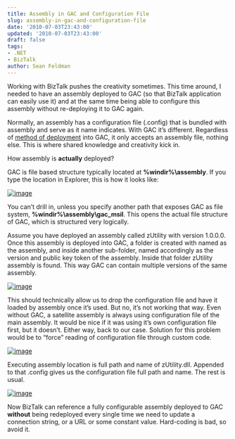 ```yaml
---
title: Assembly in GAC and Configuration File
slug: assembly-in-gac-and-configuration-file
date: '2010-07-03T23:43:00'
updated: '2010-07-03T23:43:00'
draft: false
tags:
- .NET
- BizTalk
author: Sean Feldman
---
```



Working with BizTalk pushes the creativity sometimes. This time around, I needed to have an assembly deployed to GAC (so that BizTalk application can easily use it) and at the same time being able to configure this assembly without re-deploying it to GAC again.

Normally, an assembly has a configuration file (.config) that is bundled with assembly and serve as it name indicates. With GAC it’s different. Regardless of [method of deployment](http://msdn.microsoft.com/en-us/library/ex0ss12c%28VS.80%29.aspx) into GAC, it only accepts an assembly file, nothing else. This is where shared knowledge and creativity kick in.

How assembly is **actually** deployed?

GAC is file based structure typically located at **%windir%\assembly**. If you type the location in Explorer, this is how it looks like:

[![image](https://aspblogs.blob.core.windows.net/media/sfeldman/Media/image_thumb_60B4AE94.png "image")](https://aspblogs.blob.core.windows.net/media/sfeldman/Media/image_37AA0F98.png)

You can’t drill in, unless you specify another path that exposes GAC as file system, **%windir%\assembly\gac\_msil**. This opens the actual file structure of GAC, which is structured very logically.

Assume you have deployed an assembly called zUtility with version 1.0.0.0. Once this assembly is deployed into GAC, a folder is created with named as the assembly, and inside another sub-folder, named accordingly as the version and public key token of the assembly. Inside that folder zUtility assembly is found. This way GAC can contain multiple versions of the same assembly.

[![image](https://aspblogs.blob.core.windows.net/media/sfeldman/Media/image_thumb_652DC00C.png "image")](https://aspblogs.blob.core.windows.net/media/sfeldman/Media/image_42D62A93.png)

This should technically allow us to drop the configuration file and have it loaded by assembly once it’s used. But no, it’s not working that way. Even without GAC, a satellite assembly is always using configuration file of the main assembly. It would be nice if it was using it’s own configuration file first, but it doesn’t. Either way, back to our case. Solution for this problem would be to “force” reading of configuration file through custom code.

[![image](https://aspblogs.blob.core.windows.net/media/sfeldman/Media/image_thumb_4676D621.png "image")](https://aspblogs.blob.core.windows.net/media/sfeldman/Media/image_7293D312.png)

Executing assembly location is full path and name of zUtility.dll. Appended to that .config gives us the configuration file full path and name. The rest is usual.

[![image](https://aspblogs.blob.core.windows.net/media/sfeldman/Media/image_thumb_0C9B2CE7.png "image")](https://aspblogs.blob.core.windows.net/media/sfeldman/Media/image_0A5EA42B.png)

Now BizTalk can reference a fully configurable assembly deployed to GAC **without** being redeployed every single time we need to update a connection string, or a URL or some constant value. Hard-coding is bad, so avoid it.


